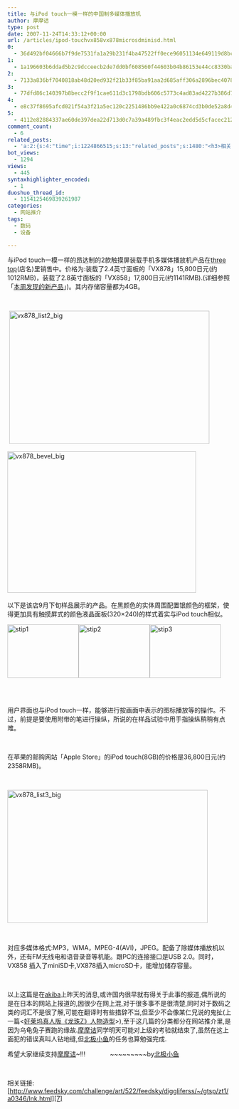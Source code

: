 ```yaml
---
title: 与iPod touch一模一样的中国制多媒体播放机
author: 摩摩诘
type: post
date: 2007-11-24T14:33:12+00:00
url: /articles/ipod-touchvx858vx878microsdminisd.html
0:
  - 36d492bf04666b7f9de7531fa1a29b231f4ba47522ff0ece96051134e649119d8bc128e521dd43f4bcd162190be6a373
1:
  - 1a196603b6ddad5b2c9dcceecb2de7dd0bf608560f44603b04b86153e44cc8330ba0ef10c80c88e115815608cd7b282c
2:
  - 7133a836bf7040818ab48d20ed932f21b33f85ba91aa2d685aff306a2896bec4078e51abb71ba5c131f7952d5564395c
3:
  - 77dfd86c140397b8becc2f9f1cae611d3c1798bdb606c5773c4ad83ad4227b386d7f8ae9365df2990c627be8b78c19f9
4:
  - e8c37f8695afcd021f54a3f21a5ec120c2251486bb9e422a0c6874cd3b0de52a8d4b311da3b1bd05fecaa748e3c25cd8
5:
  - 4112e82884337ae60de397dea22d713d0c7a39a489fbc3f4eac2edd5d5cfacec2126419f1a4e682c9828a57f9d3a600c
comment_count:
  - 6
related_posts:
  - 'a:2:{s:4:"time";i:1224866515;s:13:"related_posts";s:1480:"<h3>相关日志</h3><ul class="related_post"><li><a href="http://www.digglife.cn/articles/first-look-ipod-nano.html" title="iPod Nano初体验">iPod Nano初体验</a></li><li><a href="http://www.digglife.cn/articles/online-camera.html" title="4个在线大头贴制作网站">4个在线大头贴制作网站</a></li><li><a href="http://www.digglife.cn/articles/play-with-openmoko-phone.html" title="OpenMoko手机样机把玩报告.">OpenMoko手机样机把玩报告.</a></li><li><a href="http://www.digglife.cn/articles/ubuntu%e6%88%b4%e5%b0%94%e5%85%ac%e5%b8%83%e9%a2%84%e8%a3%85ubuntu%e7%b3%bb%e7%bb%9f%e7%9a%84%e6%8a%80%e6%9c%af%e7%bb%86%e8%8a%82.html" title="Ubuntu:戴尔公布预装Ubuntu系统的技术细节">Ubuntu:戴尔公布预装Ubuntu系统的技术细节</a></li><li><a href="http://www.digglife.cn/articles/%e8%b6%85%e9%85%b7%e8%a3%85%e5%a4%87usb%e5%b0%8f%e5%9e%8b%e5%86%b0%e7%ae%b1.html" title="超酷装备:USB小型冰箱">超酷装备:USB小型冰箱</a></li><li><a href="http://www.digglife.cn/articles/%e4%b8%8b%e4%b8%80%e4%bb%a3ipod%e4%b8%93%e5%88%a9%e5%8f%91%e5%b8%83%e8%a7%a6%e6%91%b8%e6%9d%bf%e5%9c%a8%e8%83%8c%e5%90%8e.html" title="下一代iPod专利发布,触摸板在背后!!!">下一代iPod专利发布,触摸板在背后!!!</a></li><li><a href="http://www.digglife.cn/articles/%e9%ad%85%e6%97%8fmeizu%e5%8f%91%e5%b8%83music-card-2gb4gb8gb.html" title="魅族Meizu发布Music Card 2GB/4GB/8GB">魅族Meizu发布Music Card 2GB/4GB/8GB</a></li></ul>";}'
bot_views:
  - 1294
views:
  - 445
syntaxhighlighter_encoded:
  - 1
duoshuo_thread_id:
  - 1154125469839261987
categories:
  - 网站推介
tags:
  - 数码
  - 设备

---
```

与iPod touch一模一样的昂达制的2款触摸屏装载手机多媒体播放机产品在[three top][1](店名)里销售中。价格为:装载了2.4英寸面板的「VX878」15,800日元(约1012RMB)，装载了2.8英寸面板的「VX858」17,800日元(约1141RMB).(详细参照「[本周发现的新产品][2]」)。其内存储容量都为4GB。

&#160;

&#160;<a href="https://www.digglife.net/wp-content/uploads/3/379/2007/11/vx878-list2-big.jpg" target="_blank"><img height="299" alt="vx878_list2_big" src="http://digglife.qiniudn.com/wp-content/uploads/3/379/2007/11/vx878-list2-big-thumb.jpg" width="450" border="0" /></a> 

<!--more-->

<a href="https://www.digglife.net/wp-content/uploads/3/379/2007/11/vx878-bevel-big.jpg" target="_blank"><img height="318" alt="vx878_bevel_big" src="http://digglife.qiniudn.com/wp-content/uploads/3/379/2007/11/vx878-bevel-big-thumb.jpg" width="424" border="0" /></a>&#160;</p> 

以下是该店9月下旬样品展示的产品。在黑颜色的实体周围配置银颜色的框架，使得更加具有触摸屏式的颜色液晶面板(320&#215;240)的样式着实与iPod touch相似。

<a href="https://www.digglife.net/wp-content/uploads/3/379/2007/11/stip1.jpg" target="_blank"><img height="120" alt="stip1" src="http://digglife.qiniudn.com/wp-content/uploads/3/379/2007/11/stip1-thumb.jpg" width="160" border="0" /></a><a href="https://www.digglife.net/wp-content/uploads/3/379/2007/11/stip2.jpg" target="_blank"><img height="120" alt="stip2" src="http://digglife.qiniudn.com/wp-content/uploads/3/379/2007/11/stip2-thumb.jpg" width="160" border="0" /></a><a href="https://www.digglife.net/wp-content/uploads/3/379/2007/11/stip3.jpg" target="_blank"><img height="120" alt="stip3" src="http://digglife.qiniudn.com/wp-content/uploads/3/379/2007/11/stip3-thumb.jpg" width="160" border="0" /></a>&#160;&#160;&#160;&#160;&#160;&#160;&#160;&#160;&#160;&#160;&#160;&#160;&#160;&#160;&#160;&#160;&#160;&#160;&#160;&#160;&#160;&#160;&#160;&#160;&#160;&#160;&#160;&#160;&#160;&#160;&#160;&#160;&#160;&#160;&#160;&#160;&#160;&#160;&#160;&#160;&#160;&#160;&#160;&#160;&#160;&#160;&#160;&#160;&#160;&#160;&#160;&#160;&#160;&#160; 

&#160;&#160;&#160;&#160;&#160;&#160;&#160;&#160;&#160;&#160;&#160;&#160;&#160;&#160;&#160;&#160;&#160;&#160;&#160;&#160;&#160;&#160;&#160;&#160;&#160;&#160;&#160;&#160;&#160;&#160;&#160;&#160;&#160;&#160;&#160;&#160;&#160;&#160;&#160;&#160;&#160;&#160;&#160;&#160;&#160;&#160;&#160;&#160;&#160;&#160;&#160;&#160;&#160;&#160;&#160;&#160;&#160;&#160;&#160;&#160;&#160;&#160;&#160;&#160;&#160;&#160;&#160;&#160;&#160;&#160; 

用户界面也与iPod touch一样，能够进行按画面中表示的图标播放等的操作。不过，前提是要使用附带的笔进行操纵，所说的在样品试验中用手指操纵稍稍有点难。

&#160;

在苹果的邮购网站「Apple Store」的iPod touch(8GB)的价格是36,800日元(约2358RMB)。

&#160;

<a href="https://www.digglife.net/wp-content/uploads/3/379/2007/11/vx878-list3-big.jpg" target="_blank"><img height="299" alt="vx878_list3_big" src="http://digglife.qiniudn.com/wp-content/uploads/3/379/2007/11/vx878-list3-big-thumb.jpg" width="450" border="0" /></a>

&#160;

对应多媒体格式:MP3，WMA，MPEG-4(AVI)，JPEG。配备了除媒体播放机以外，还有FM无线电和语音录音等机能。跟PC的连接接口是USB 2.0。同时，VX858 插入了miniSD卡,VX878插入microSD卡，能增加储存容量。

&#160;

以上这篇是在[akiba][3]上昨天的消息,或许国内很早就有得关于此事的报道,偶所说的是在日本的网站上报道的,因很少在网上混,对于很多事不是很清楚,同时对于数码之类的词汇不是很了解,可能在翻译时有些措辞不当,但至少不会像某仁兄说的鬼扯(上一篇<[好莱坞真人版《龙珠Z》人物造型][4]>),至于这几篇的分类都分在网站推介里,是因为乌龟兔子赛跑的缘故.[摩摩诘][5]同学明天可能对上级的考验就结束了,虽然在这上面犯的错误真叫人钻地缝,但[北极小鱼][6]的任务也算勉强完成.

希望大家继续支持[摩摩诘][5]~!!!&#160;&#160;&#160;&#160;&#160;&#160;&#160;&#160;&#160;&#160;&#160;&#160;&#160; ~~~~~~~~~by[北极小鱼][6]

&#160;

相关链接:[http://www.feedsky.com/challenge/art/522/feedsky/diggliferss/~/gtsp/zt1/a0346/lnk.html][7]

 [1]: http://www.watch.impress.co.jp/shop/at/3top_2.html
 [2]: http://www.watch.impress.co.jp/20071123/ni_i_mb.html
 [3]: http://www.watch.impress.co.jp/akiba/
 [4]: https://www.digglife.net/articles/justin-chatwin-james-masters-kitty-zhang-yuqi-dragonballz-dragon-ball-goku-chichi-piccolo-piccoro-son-gokou-dragonball-entertainment-news-trailer-commercials.html
 [5]: https://www.digglife.net/
 [6]: http://nihonmessage.yo2.cn/
 [7]: http://www.feedsky.com/challenge/art/522/feedsky/diggliferss/~/gtsp/zt1/a0346/lnk.html "http://www.feedsky.com/challenge/art/522/feedsky/diggliferss/~/gtsp/zt1/a0346/lnk.html"